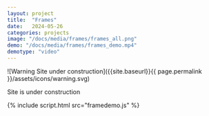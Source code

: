```yaml
---
layout: project
title:  "Frames"
date:   2024-05-26
categories: projects
image: "/docs/media/frames/frames_all.png"
demo: "/docs/media/frames/frames_demo.mp4"
demotype: "video"
---
```


<div id="warn" markdown="1">
![Warning Site under construction]({{site.baseurl}}{{ page.permalink }}/assets/icons/warning.svg)
<p>Site is under construction</p>
</div>



<div id="canvasRegion">
<!-- <canvas id="canvas"> -->
</div>
{% include script.html src="framedemo.js" %}